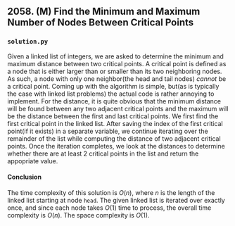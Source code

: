 ## 2058. (M) Find the Minimum and Maximum Number of Nodes Between Critical Points

### `solution.py`
Given a linked list of integers, we are asked to determine the minimum and maximum distance between two critical points. A critical point is defined as a node that is either larger than or smaller than its two neighboring nodes. As such, a node with only one neighbor(the head and tail nodes) *cannot* be a critical point. Coming up with the algorithm is simple, but(as is typically the case with linked list problems) the actual code is rather annoying to implement. For the distance, it is quite obvious that the minimum distance will be found between any two adjacent critical points and the maximum will be the distance between the first and last critical points. We first find the first critical point in the linked list. After saving the index of the first critical point(if it exists) in a separate variable, we continue iterating over the remainder of the list while computing the distance of two adjacent critical points. Once the iteration completes, we look at the distances to determine whether there are at least 2 critical points in the list and return the appopriate value.  

#### Conclusion
The time complexity of this solution is $O(n)$, where $n$ is the length of the linked list starting at node `head`. The given linked list is iterated over exactly once, and since each node takes $O(1)$ time to process, the overall time complexity is $O(n)$. The space complexity is $O(1)$.  
  

